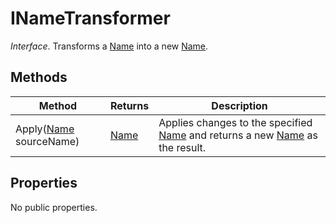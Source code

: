 # INameTransformer

*Interface*. Transforms a [Name](name.md) into a new [Name](name.md).

## Methods

| Method | Returns | Description |
|--------|---------|-------------|
| Apply([Name](name.md) sourceName)| [Name](name.md) | Applies changes to the specified [Name](name.md) and returns a new [Name](name.md) as the result. |

## Properties

No public properties.
